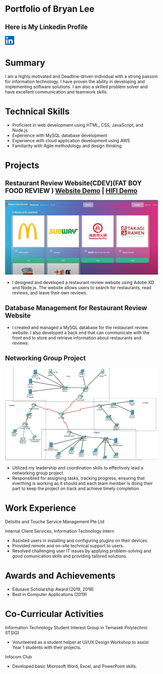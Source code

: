 # Portfolio of Bryan Lee

## Here is My Linkedin Profile

[![linkedin](https://github.com/Terriyakiii/BryanPortfolio/blob/main/image/icon2.png)](https://www.linkedin.com/in/bryan-lee-204b611b3/)

# Summary

I am a highly motivated and Deadline-driven individual with a strong passion for information technology. I have proven the ability in developing and implementing software solutions. I am also a skilled problem solver and have excellent communication and teamwork skills.

# Technical Skills

- Proficient in web development using HTML, CSS, JavaScript, and Node.js
- Experience with MySQL database development
- Experience with cloud application development using AWS
- Familiarity with Agile methodology and design thinking

# Projects

## Restaurant Review Website(CDEV)(FAT BOY FOOD REVIEW )  [Website Demo](https://youtu.be/XuUGy-IHJ4g) | [HIFI Demo](https://youtu.be/59xevt0Mcxc)

![alt text](https://github.com/Terriyakiii/BryanPortfolio/blob/main/image/Fat%20boy%20food%20review%20demo.png?raw=true)

- I designed and developed a restaurant review website using Adobe XD and Node.js. The website allows users to search for restaurants, read reviews, and leave their own reviews.

## Database Management for Restaurant Review Website

- I created and managed a MySQL database for the restaurant review website. I also developed a back end that can communicate with the front end to store and retrieve information about restaurants and reviews.



## Networking Group Project 

![alt text](https://github.com/Terriyakiii/BryanPortfolio/blob/main/image/Network%20Group%20project%20.jpg?raw=true)

- Utilized my leadership and coordination skills to effectively lead a networking group project.
- Responsibled for assigning tasks, tracking progress, ensuring that everthing is working as it should and each team member is doing their part to keep the project on track and achieve timely completion.

# Work Experience

Deloitte and Touche Service Management Pte Ltd 

Internal Client Services, Information Technology Intern

- Assisted users in installing and configuring plugins on their devices.
- Provided remote and on-site technical support to users.
- Resolved challenging user IT issues by applying problem-solving and good comunication skills and providing tailored solutions.

# Awards and Achievements

- Edusave Scholarship Award (2019, 2018)
- Best in Computer Applications (2019)

# Co-Curricular Activities

Information Technology Student Interest Group in Temasek Polytechnic (ITSIG)

- Volunteered as a student helper at UI/UX Design Workshop to assist Year 1 students with their projects.

Infocom Club

- Developed basic Microsoft Word, Excel, and PowerPoint skills.

